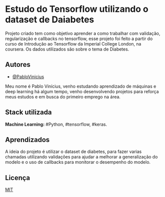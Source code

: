 
# Estudo do Tensorflow utilizando o dataset de Daiabetes

Projeto criado tem como objetivo aprender a como trabalhar com validação, regularização e callbacks no tensorflow, esse projeto foi feito a partir do curso de Introdução ao Tensorflow da Imperial College London, na coursera.
Os dados utilizados são sobre o tema de Diabetes.


## Autores

- [@PabloVinicius](https://www.github.com/PabloViniciusSS)

Meu nome é Pablo Vinícius, venho estudando aprendizado de máquinas e deep learning há algum tempo, venho desenvolvendo projetos para reforça meus estudos e em busca do primeiro emprego na área.
## Stack utilizada

**Machine Learning:** #Python, #tensorflow, #keras.

## Aprendizados

A ideia do projeto é utilizar o dataset de diabetes, para fazer varias chamadas utilizando validações para ajudar a melhorar a generalização do modelo e o uso de callbacks para monitorar o desempenho do modelo.


## Licença

[MIT](https://choosealicense.com/licenses/mit/)


